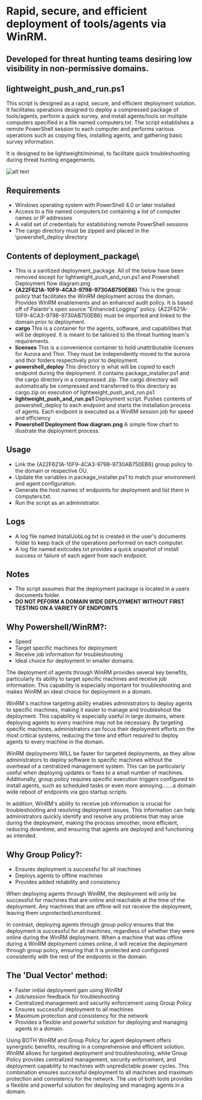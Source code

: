 # Rapid, secure, and efficient deployment of tools/agents via WinRM. 
## Developed for threat hunting teams desiring low visibility in non-permissive domains.

## lightweight_push_and_run.ps1

This script is designed as a rapid, secure, and efficient deployment solution. It facilitates operations designed to deploy a compressed package of tools/agents, perform a quick survey, and install agents/tools on multiple computers specified in a file named computers.txt. The script establishes a remote PowerShell session to each computer and performs various operations such as copying files, installing agents, and gathering basic survey information.

It is designed to be lightweight/minimal, to facilitate quick troubleshooting during threat hunting engagements.

![alt text](https://github.com/Dreksis/winrm_agent_deployment/blob/main/deployment_package/Powershell%20Deployment%20flow%20diagram.PNG)


## Requirements
- Windows operating system with PowerShell 4.0 or later installed
- Access to a file named computers.txt containing a list of computer names or IP addresses
- A valid set of credentials for establishing remote PowerShell sessions
- The cargo directory must be zipped and placed in the \powershell_deploy directory

## Contents of deployment_package\
- This is a sanitized deployment_package. All of the below have been removed except for lightweight_push_and_run.ps1 and Powershell Deployment flow diagram.png
- **{A22F621A-10F9-4CA3-9798-9730AB750EB6}**  This is the group policy that facilitates the WinRM deployment across the domain. Provides WinRM enablements and an enhanced audit policy. It is based off of Palantir's open source "Enhanced Logging" policy. {A22F621A-10F9-4CA3-9798-9730AB750EB6} must be imported and linked to the domain prior to deployment.
- **cargo** This is a container for the agents, software, and capabilities that will be deployed. It is meant to be tailored to the threat hunting team's requirements.
- **licenses** This is a convenience container to hold unattributable licenses for Aurora and Thor. They must be independently moved to the aurora and thor folders respectively prior to deployment.
- **powershell_deploy** This directory is what will be copied to each endpoint during the deployment. It contains package_installer.ps1 and the cargo directory in a compressed .zip. The cargo directory will automatically be compressed and transferred to this directory as cargo.zip on execution of lightweight_push_and_run.ps1
- **lightweight_push_and_run.ps1** Deployment script. Pushes contents of powershell_deploy to each endpoint and starts the installation process of agents. Each endpoint is executed as a WinRM session job for speed and efficiency
- **Powershell Deployment flow diagram.png** A simple flow chart to illustrate the deployment process.


## Usage
- Link the {A22F621A-10F9-4CA3-9798-9730AB750EB6} group policy to the domain or respective OU.
- Update the variables in package_installer.ps1 to match your environment and agent configuration.
- Generate the host names of endpoints for deployment and list them in computers.txt. 
- Run the script as an administrator.


## Logs
- A log file named InstallJobLog.txt is created in the user's documents folder to keep track of the operations performed on each computer.
- A log file named exitcodes.txt provides a quick snapshot of install success or failure of each agent from each endpoint.

## Notes
- The script assumes that the deployment package is located in a users documents folder.
- **DO NOT PEFORM A DOMAIN WIDE DEPLOYMENT WITHOUT FIRST TESTING ON A VARIETY OF ENDPOINTS** 

## Why Powershell/WinRM?:

- Speed
- Target specific machines for deployment
- Receive job information for troubleshooting
- Ideal choice for deployment in smaller domains.

The deployment of agents through WinRM provides several key benefits, particularly its ability to target specific machines and receive job information. This capability is especially important for troubleshooting and makes WinRM an ideal choice for deployment in a domain.

WinRM's machine targeting ability enables administrators to deploy agents to specific machines, making it easier to manage and troubleshoot the deployment. This capability is especially useful in large domains, where deploying agents to every machine may not be necessary. By targeting specific machines, administrators can focus their deployment efforts on the most critical systems, reducing the time and effort required to deploy agents to every machine in the domain.

WinRM deployments WILL be faster for targeted deployments, as they allow administrators to deploy software to specific machines without the overhead of a centralized management system. This can be particularly useful when deploying updates or fixes to a small number of machines. Additionally, group policy requires specific execution triggers configured to install agents, such as scheduled tasks or even more annoying.......a domain wide reboot of endpoints via gpo startup scripts. 

In addition, WinRM's ability to receive job information is crucial for troubleshooting and resolving deployment issues. This information can help administrators quickly identify and resolve any problems that may arise during the deployment, making the process smoother, more efficient, reducing downtime, and ensuring that agents are deployed and functioning as intended.

## Why Group Policy?:

- Ensures deployment is successful for all machines
- Deploys agents to offline machines
- Provides added reliability and consistency

When deploying agents through WinRM, the deployment will only be successful for machines that are online and reachable at the time of the deployment. Any machines that are offline will not receive the deployment, leaving them unprotected/umonitored.

In contrast, deploying agents through group policy ensures that the deployment is successful for all machines, regardless of whether they were online during the WinRM deployment. When a machine that was offline during a WinRM deployment comes online, it will receive the deployment through group policy, ensuring that it is protected and configured consistently with the rest of the endpoints in the domain.

## The 'Dual Vector' method:

- Faster initial deployment gain using WinRM
- Job/session feedback for troubleshooting
- Centralized management and security enforcement using Group Policy
- Ensures successful deployment to all machines
- Maximum protection and consistency for the network
- Provides a flexible and powerful solution for deploying and managing agents in a domain.

Using BOTH WinRM and Group Policy for agent deployment offers synergistic benefits, resulting in a comprehensive and efficient solution. WinRM allows for targeted deployment and troubleshooting, while Group Policy provides centralized management, security enforcement, and deployment capability to machines with unpredictable power cycles. This combination ensures successful deployment to all machines and maximum protection and consistency for the network. The use of both tools provides a flexible and powerful solution for deploying and managing agents in a domain.


